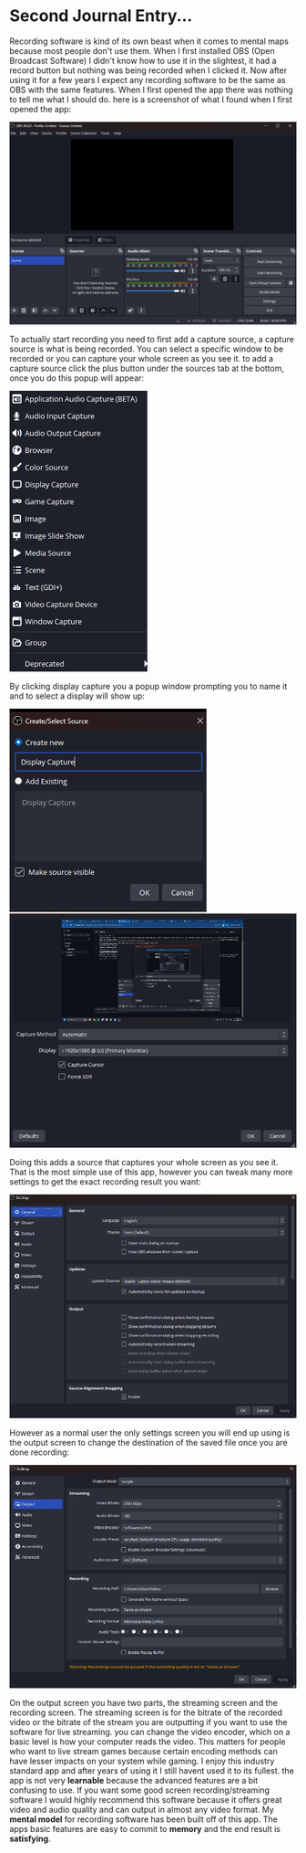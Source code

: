 # Second Journal Entry...
Recording software is kind of its own beast when it comes to mental maps because most people don't use them. When I first installed OBS (Open Broadcast Software) I didn't know how to use it in the slightest, it had a record button but nothing was being recorded when I clicked it. Now after using it for a few years I expect any recording software to be the same as OBS with the same features. When I first opened the app there was nothing to tell me what I should do. here is a screenshot of what I found when I first opened the app:

![screenshot of main screen](../assets/Screenshot1.png)

To actually start recording you need to first add a capture source, a capture source is what is being recorded. You can select a specific window to be recorded or you can capture your whole screen as you see it. to add a capture source click the plus button under the sources tab at the bottom, once you do this popup will appear:

![screenshot of source type list](../assets/Screenshot2.png)

By clicking display capture you a popup window prompting you to name it and to select a display will show up:

![screenshot of naming](../assets/Screenshot3.png)
![screenshot of source properties](../assets/Screenshot4.png)

Doing this adds a source that captures your whole screen as you see it. That is the most simple use of this app, however you can tweak many more settings to get the exact recording result you want:

![screenshot of general settings](../assets/Screenshot5.png)

However as a normal user the only settings screen you will end up using is the output screen to change the destination of the saved file once you are done recording:

![screenshot of output settings](../assets/Screenshot6.png)

On the output screen you have two parts, the streaming screen and the recording screen. The streaming screen is for the bitrate of the recorded video or the bitrate of the stream you are outputting if you want to use the software for live streaming. you can change the video encoder, which on a basic level is how your computer reads the video. This matters for people who want to live stream games because certain encoding methods can have lesser impacts on your system while gaming.
I enjoy this industry standard app and after years of using it I still havent used it to its fullest. the app is not very **learnable** because the advanced features are a bit confusing to use. If you want some good screen recording/streaming software I would highly recommend this software because it offers great video and audio quality and can output in almost any video format. My **mental model** for recording software has been built off of this app. The apps basic features are easy to commit to **memory** and the end result is **satisfying**. 
  

